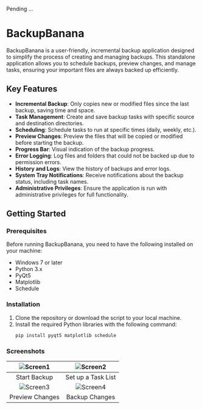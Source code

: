 Pending ...

# BackupBanana

BackupBanana is a user-friendly, incremental backup application designed to simplify the process of creating and managing backups. This standalone application allows you to schedule backups, preview changes, and manage tasks, ensuring your important files are always backed up efficiently.

## Key Features

- **Incremental Backup**: Only copies new or modified files since the last backup, saving time and space.
- **Task Management**: Create and save backup tasks with specific source and destination directories.
- **Scheduling**: Schedule tasks to run at specific times (daily, weekly, etc.).
- **Preview Changes**: Preview the files that will be copied or modified before starting the backup.
- **Progress Bar**: Visual indication of the backup progress.
- **Error Logging**: Log files and folders that could not be backed up due to permission errors.
- **History and Logs**: View the history of backups and error logs.
- **System Tray Notifications**: Receive notifications about the backup status, including task names.
- **Administrative Privileges**: Ensure the application is run with administrative privileges for full functionality.

## Getting Started

### Prerequisites

Before running BackupBanana, you need to have the following installed on your machine:
- Windows 7 or later
- Python 3.x
- PyQt5
- Matplotlib
- Schedule

### Installation

1. Clone the repository or download the script to your local machine.
2. Install the required Python libraries with the following command:
   ```sh
   pip install pyqt5 matplotlib schedule


### Screenshots
|    ![Screen1](screenshots/main_win.png)     | ![Screen2](screenshots/tasks_list.png) |
|:-------------------------------------------:|:--------------------------------------:|
|                Start Backup                 |           Set up a Task List           |
| ![Screen3](screenshots/preview_changes.png) |  ![Screen4](screenshots/history.png)   |
|               Preview Changes               |             Backup Changes             |


